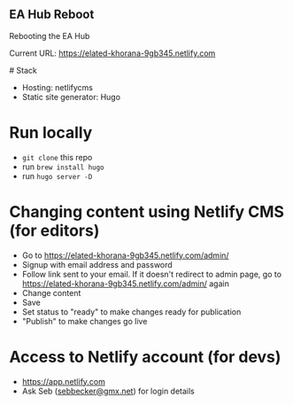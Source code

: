 ## EA Hub Reboot

Rebooting the EA Hub

Current URL: https://elated-khorana-9gb345.netlify.com

# Stack
* Hosting: netlifycms
* Static site generator: Hugo

# Run locally
* ```git clone``` this repo
* run ```brew install hugo```
* run ```hugo server -D```

# Changing content using Netlify CMS (for editors)
* Go to https://elated-khorana-9gb345.netlify.com/admin/
* Signup with email address and password
* Follow link sent to your email. If it doesn't redirect to admin page, go to https://elated-khorana-9gb345.netlify.com/admin/ again
* Change content
* Save
* Set status to "ready" to make changes ready for publication
* "Publish" to make changes go live

# Access to Netlify account (for devs)
* https://app.netlify.com
* Ask Seb (sebbecker@gmx.net) for login details

